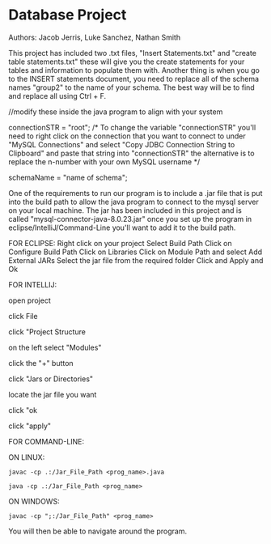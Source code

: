 # Database Project #
Authors: Jacob Jerris, Luke Sanchez, Nathan Smith

This project has included two .txt files, "Insert Statements.txt" and "create table statements.txt" these will give you the create statements for your tables and information to populate them with. Another thing is when you go to the INSERT statements document, you need to replace all of the schema names "group2" to the name of your schema. The best way will be to find and replace all using Ctrl + F.

//modify these inside the java program to align with your system

connectionSTR = "root"; /*
        To change the variable "connectionSTR" you'll need to right click on the connection
        that you want to connect to under "MySQL Connections" and select "Copy JDBC Connection String to Clipboard"
        and paste that string into "connectionSTR" the alternative is to replace the n-number with your own MySQL username
     */

schemaName = "name of schema";



One of the requirements to run our program is to include a .jar file that is put into the build path to allow the java program to connect to the mysql server on your local machine.
The jar has been included in this project and is called "mysql-connector-java-8.0.23.jar" once you set up the program in eclipse/IntelliJ/Command-Line you'll want to add it to the build path.

FOR ECLIPSE:
Right click on your project
Select Build Path
Click on Configure Build Path
Click on Libraries 
Click on Module Path and select Add External JARs
Select the jar file from the required folder
Click and Apply and Ok

FOR INTELLIJ:

open project

click File

click "Project Structure

on the left select "Modules"

click the "+" button

click "Jars or Directories"

locate the jar file you want

click "ok

click "apply"


FOR COMMAND-LINE:

  ON LINUX:
  
    javac -cp .:/Jar_File_Path <prog_name>.java
    
    java -cp .:/Jar_File_Path <prog_name>
    
  ON WINDOWS:
  
    javac -cp ";:/Jar_File_Path" <prog_name>
    

You will then be able to navigate around the program.
